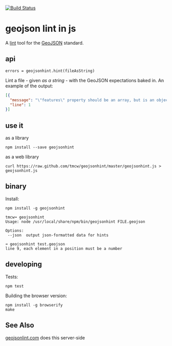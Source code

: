 [![Build Status](https://secure.travis-ci.org/tmcw/geojsonhint.png?branch=master)](http://travis-ci.org/tmcw/geojsonhint)

# geojson lint in js

A [lint](http://bit.ly/12jjJyW) tool for the [GeoJSON](http://www.geojson.org/)
standard.

## api

`errors = geojsonhint.hint(fileAsString)`

Lint a file - given _as a string_ - with the GeoJSON expectations baked in.
An example of the output:

```json
[{
  "message": "\"features\" property should be an array, but is an object instead",
  "line": 1
}]
```

## use it

as a library

    npm install --save geojsonhint

as a web library

    curl https://raw.github.com/tmcw/geojsonhint/master/geojsonhint.js > geojsonhint.js

## binary

Install:

    npm install -g geojsonhint

 ```
 tmcw➟ geojsonhint
Usage: node /usr/local/share/npm/bin/geojsonhint FILE.geojson

Options:
  --json  output json-formatted data for hints
```

```
➟ geojsonhint test.geojson
line 9, each element in a position must be a number
```

## developing

Tests:

    npm test

Building the browser version:

    npm install -g browserify
    make

## See Also

[geojsonlint.com](http://geojsonlint.com/) does this server-side
